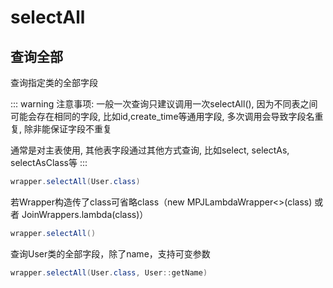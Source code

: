# selectAll

## 查询全部

查询指定类的全部字段

::: warning 注意事项:
一般一次查询只建议调用一次selectAll(),
因为不同表之间可能会存在相同的字段, 比如id,create_time等通用字段, 多次调用会导致字段名重复, 除非能保证字段不重复

通常是对主表使用, 其他表字段通过其他方式查询, 比如select, selectAs, selectAsClass等
:::

```java
wrapper.selectAll(User.class)
```

若Wrapper构造传了class可省略class（new MPJLambdaWrapper<>(class) 或者 JoinWrappers.lambda(class)）

```java
wrapper.selectAll()
```

查询User类的全部字段，除了name，支持可变参数 <Badge type="tip" text="1.4.13+" vertical="top" />

```java
wrapper.selectAll(User.class, User::getName)
```

